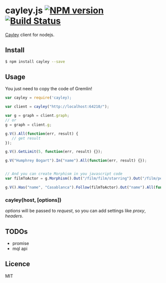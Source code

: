 # cayley.js [![NPM version](https://badge.fury.io/js/cayley.svg)](http://badge.fury.io/js/cayley) [![Build Status](https://travis-ci.org/villadora/cayley.js.svg?branch=master)](https://travis-ci.org/villadora/cayley.js)

[Cayley](http://github.com/google/cayley) client for nodejs.

## Install

```bash
$ npm install cayley --save
```

## Usage

You just need to copy the code of Gremlin!

```js
var cayley = require('cayley);

var client = cayley("http://localhost:64210/");

var g = graph = client.graph;
// or 
g = graph = client.g;

g.V().All(function(err, result) {
   // get result
});

g.V().GetLimit(5, function(err, result) {});

g.V("Humphrey Bogart").In("name").All(function(err, result) {});


// And you can create Morphism in you javascript code
var filmToActor = g.Morphism().Out("/film/film/starring").Out("/film/performance/actor");

g.V().Has("name", "Casablanca").Follow(filmToActor).Out("name").All(function(err, result) {});
```

### cayley(host, [options])

_options_ will be passed to _request_, so you can add settings like _proxy_, _headers_.


## TODOs

* promise
* mql api

## Licence

MIT
<!-- do not want to make nodeinit to complicated, you can edit this whenever you want. -->
